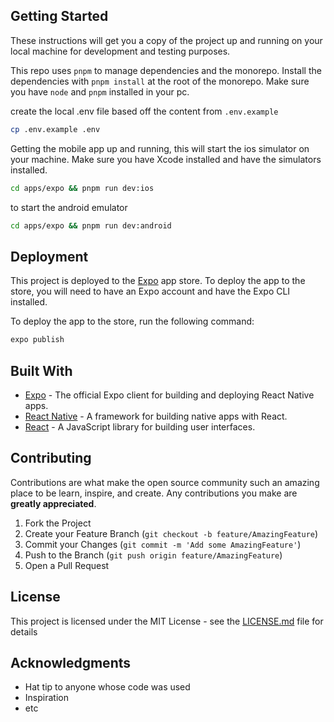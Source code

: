 ## Getting Started

These instructions will get you a copy of the project up and running on your local machine for development and testing purposes.

This repo uses `pnpm` to manage dependencies and the monorepo.
Install the dependencies with `pnpm install` at the root of the monorepo. Make sure you have `node` and `pnpm` installed in your pc.



create the local .env file based off the content from `.env.example`
```bash
cp .env.example .env
```

Getting the mobile app up and running, this will start the ios simulator on your machine. Make sure you have Xcode installed and have the simulators installed.
```bash
cd apps/expo && pnpm run dev:ios
```
to start the android emulator
```bash
cd apps/expo && pnpm run dev:android
```

## Deployment

This project is deployed to the [Expo](https://expo.io/) app store. To deploy the app to the store, you will need to have an Expo account and have the Expo CLI installed.

To deploy the app to the store, run the following command:

```bash
expo publish
```

## Built With

* [Expo](https://expo.io/) - The official Expo client for building and deploying React Native apps.
* [React Native](https://reactnative.dev/) - A framework for building native apps with React.
* [React](https://reactjs.org/) - A JavaScript library for building user interfaces.

## Contributing

Contributions are what make the open source community such an amazing place to be learn, inspire, and create. Any contributions you make are **greatly appreciated**.

1. Fork the Project
2. Create your Feature Branch (`git checkout -b feature/AmazingFeature`)
3. Commit your Changes (`git commit -m 'Add some AmazingFeature'`)
4. Push to the Branch (`git push origin feature/AmazingFeature`)
5. Open a Pull Request

## License

This project is licensed under the MIT License - see the [LICENSE.md](LICENSE.md) file for details

## Acknowledgments

* Hat tip to anyone whose code was used
* Inspiration
* etc               